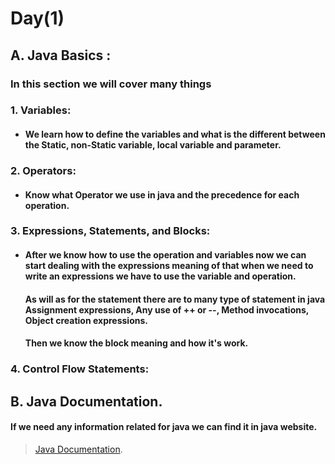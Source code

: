 # Day(1)

## A. Java Basics :

### In this section we will cover many things

### 1. Variables:

* #### We learn how to define the variables and what is the different between the Static, non-Static variable, local variable and parameter.

### 2. Operators:

* #### Know what Operator we use in java and the precedence for each operation.

### 3. Expressions, Statements, and Blocks:

* #### After we know how to use the operation and variables now we can start dealing with the expressions meaning of that when we need to write an expressions we have to use the variable and operation.

    #### As will as for the statement there are to many type of statement in java Assignment expressions, Any use of ++ or --, Method invocations, Object creation expressions.

    #### Then we know the block meaning and how it's work.

### 4. Control Flow Statements:

## B. Java Documentation.

#### If we need any information related for java we can find it in java website.
> [Java Documentation](https://www.dummies.com/programming/java/making-sense-of-javas-api-documentation/).

